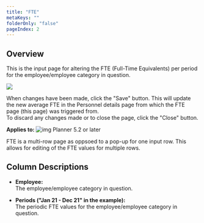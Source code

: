 ```yaml
---
title: "FTE"
metaKeys: ""
folderOnly: "false"
pageIndex: 2
---
```


## Overview
This is the input page for altering the FTE (Full-Time Equivalents) per period for the employee/employee category in question.
<br/>

![](https://profitbasedocs.blob.core.windows.net/plannerimages/fte.JPG)

When changes have been made, click the "Save" button. This will update the new average FTE in the Personnel details page from which the FTE page (this page) was triggered from.<br/>
To discard any changes made or to close the page, click the "Close" button.  

**Applies to:** ![img](https://profitbasedocs.blob.core.windows.net/icons/yes-icon.png) Planner 5.2 or later

FTE is a multi-row page as oppsoed to a pop-up for one input row. This allows for editing of the FTE values for multiple rows.  

## Column Descriptions

- **Employee:**<br/>
The employee/employee category in question.

- **Periods ("Jan 21 - Dec 21" in the example):**<br/>
The periodic FTE values for the employee/employee category in question.

<br/>

